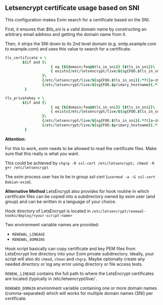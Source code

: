 ## Letsencrypt certificate usage based on SNI

This configuration makes Exim search for a certificate based on the SNI.

First, it ensures that _$tls_sni_ is a valid domain name by constructing an arbitrary email address and getting the domain name from it.

Then, it strips the SNI down to its 2nd level domain (e.g. smtp.example.com to example.com) and uses this value to search for a certificate.


```j
tls_certificate = \
        ${if and {\
                     { eq {${domain:foo@$tls_in_sni}} {$tls_in_sni}}\
                     { exists{/etc/letsencrypt/live/${sg{FOO.$tls_in_sni}{.*?([a-z0-9-]+)\.([a-z0-9-]+)\.([a-z0-9-]+)\$}{\$2.\$3}}/fullchain.pem} }\
                 }\
                 {/etc/letsencrypt/live/${sg{FOO.$tls_in_sni}{.*?([a-z0-9-]+)\.([a-z0-9-]+)\.([a-z0-9-]+)\$}{\$2.\$3}}/fullchain.pem}\
                 {/etc/letsencrypt/live/${sg{FOO.$primary_hostname}{.*?([a-z0-9-]+)\.([a-z0-9-]+)\.([a-z0-9-]+)\$}{\$2.\$3}}/fullchain.pem}\
         }

tls_privatekey = \
        ${if and {\
                     { eq {${domain:foo@$tls_in_sni}} {$tls_in_sni}}\
                     { exists{/etc/letsencrypt/live/${sg{FOO.$tls_in_sni}{.*?([a-z0-9-]+)\.([a-z0-9-]+)\.([a-z0-9-]+)\$}{\$2.\$3}}/privkey.pem} }\
                 }\
                 {/etc/letsencrypt/live/${sg{FOO.$tls_in_sni}{.*?([a-z0-9-]+)\.([a-z0-9-]+)\.([a-z0-9-]+)\$}{\$2.\$3}}/privkey.pem}\
                 {/etc/letsencrypt/live/${sg{FOO.$primary_hostname}{.*?([a-z0-9-]+)\.([a-z0-9-]+)\.([a-z0-9-]+)\$}{\$2.\$3}}/privkey.pem}\
         }
```

**Attention:**

For this to work, _exim_ needs to be allowed to read the certificate files. Make sure that this really is what you want.

This could be achieved by
`chgrp -R ssl-cert /etc/letsencrypt; chmod -R g+r /etc/letsencrypt`

The _exim_ process user has to be in group _ssl-cert_ (`usermod -a -G ssl-cert Debian-exim`).

**Alternative Method**
LetsEncrypt also provides for hook routine in which certificate files can be copied into a subdirectory owned by exim user (and group) and can be written in a language of your choice.

Hook directory of LetsEncrypt is located in `/etc/letsencrypt/renewal-hooks/deploy/<your-script-name>`

Two environment variable names are provided:
* `RENEWAL_LINEAGE`
* `RENEWAL_DOMAINS`

Hook script basically can copy certificate and key PEM files from LetsEncrypt live directory into your Exim private subdirectory. Ideally, your script will also do `chmod`, `chown` and `chgrp`.  Maybe optionally create any needed directory or log any error using directory or file access tests. 

`RENEWL_LINEAGE` contains the full path to where the LetsEncrypt certificates are located (typically in /etc/letsencrypt/live/<domain-name>`.

`RENEWED_DOMAIN` environment variable containing one or more domain names (comma-separated) which will works for multiple domain names (SNI) per certificate. 